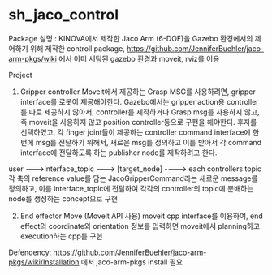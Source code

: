 # sh_jaco_control
Package 설명 : KINOVA에서 제작한 Jaco Arm (6-DOF)을 Gazebo 환경에서의 제어하기 위해 제작한 controll package, https://github.com/JenniferBuehler/jaco-arm-pkgs/wiki 에서 이미 세팅된 gazebo 환경과 moveit, rviz를 이용

Project
1. Gripper controller
Moveit에서 제공하는 Grasp MSG를 사용하려면,  gripper interface를 로봇이 제공해야한다.
Gazebo에서는 gripper action용 controller를 따로 제공하지 않아서, controller를 제작하거나 Grasp msg를 사용하지 않고, 즉 moveit을 사용하지 않고 position controller등으로 구현을 해야한다.
후자를 선택하였고, 각 finger joint들이 제공하는 controller command interface에 한번에 msg를 전달하기 위해서,  새로운 msg를 정의하고 이를 받아서 각 command interface에 전달하도록 하는 publisher node를 제작하려고 한다.

user --->interface_topic ---> [target_node] ----> each controllers topic
각 축의 reference value를 담는 JacoGripperCommand라는 새로운 message를 정의하고, 이를 interface_topic에 전달하여 각각의 controller의 topic에 분배하는 node를 생성하는 concept으로 구현


2. End effector Move (Moveit API 사용)
moveit cpp interface를 이용하여, end effect의 coordinate와 orientation 정보를 입력하면 moveit에서 planning하고 execution하는 cpp를 구현

Defendency:
https://github.com/JenniferBuehler/jaco-arm-pkgs/wiki/Installation 에서 jaco-arm-pkgs install 필요 
